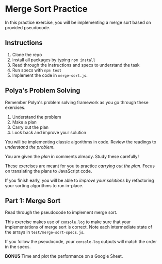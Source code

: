 # Merge Sort Practice

In this practice exercise, you will be implementing a merge sort based on provided pseudocode.

## Instructions

1. Clone the repo
2. Install all packages by typing `npm install`
3. Read through the instructions and specs to understand the task
4. Run specs with `npm test`
5. Implement the code in `merge-sort.js`.

## Polya's Problem Solving

Remember Polya's problem solving framework as you go through these exercises.

1. Understand the problem
2. Make a plan
3. Carry out the plan
4. Look back and improve your solution

You will be implementing classic algorithms in code. Review the readings to _understand the problem_.

You are given the _plan_ in comments already. Study these carefully!

These exercises are meant for you to practice _carrying out the plan_. Focus on translating the plans to JavaScript code.

If you finish early, you will be able to _improve your solutions_ by refactoring your sorting algorithms to run in-place.

## Part 1: Merge Sort

Read through the pseudocode to implement merge sort.

This exercise makes use of `console.log` to make sure that your implementations of merge sort is correct. Note each intermediate state of the arrays in `test/merge-sort-specs.js`.

If you follow the pseudocode, your `console.log` outputs will match the order in the specs.

**BONUS** Time and plot the performance on a Google Sheet.

